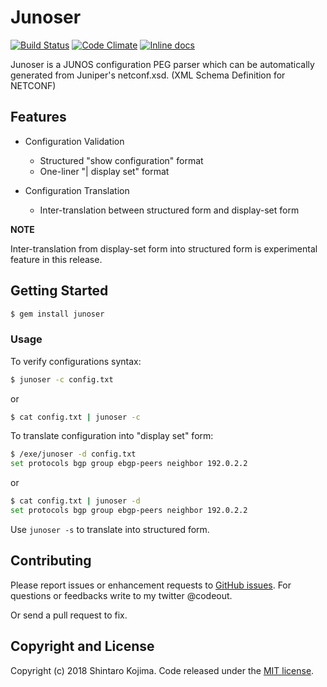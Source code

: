# Junoser

[![Build Status](https://travis-ci.org/codeout/junoser.svg)](https://travis-ci.org/codeout/junoser)
[![Code Climate](https://codeclimate.com/github/codeout/junoser.png)](https://codeclimate.com/github/codeout/junoser)
[![Inline docs](http://inch-ci.org/github/codeout/junoser.svg)](http://inch-ci.org/github/codeout/junoser)

Junoser is a JUNOS configuration PEG parser which can be automatically generated from Juniper's netconf.xsd. (XML Schema Definition for NETCONF)

## Features

* Configuration Validation
  * Structured "show configuration" format
  * One-liner "| display set" format

* Configuration Translation
  * Inter-translation between structured form and display-set form

**NOTE**

Inter-translation from display-set form into structured form is experimental feature in this release.


## Getting Started

```zsh
$ gem install junoser
```

### Usage

To verify configurations syntax:

```zsh
$ junoser -c config.txt
```

or

```zsh
$ cat config.txt | junoser -c
```

To translate configuration into "display set" form:

```zsh
$ /exe/junoser -d config.txt
set protocols bgp group ebgp-peers neighbor 192.0.2.2
```

or

```zsh
$ cat config.txt | junoser -d
set protocols bgp group ebgp-peers neighbor 192.0.2.2
```

Use ```junoser -s``` to translate into structured form.


## Contributing

Please report issues or enhancement requests to [GitHub issues](https://github.com/codeout/junoser/issues).
For questions or feedbacks write to my twitter @codeout.

Or send a pull request to fix.


## Copyright and License

Copyright (c) 2018 Shintaro Kojima. Code released under the [MIT license](LICENSE.txt).
